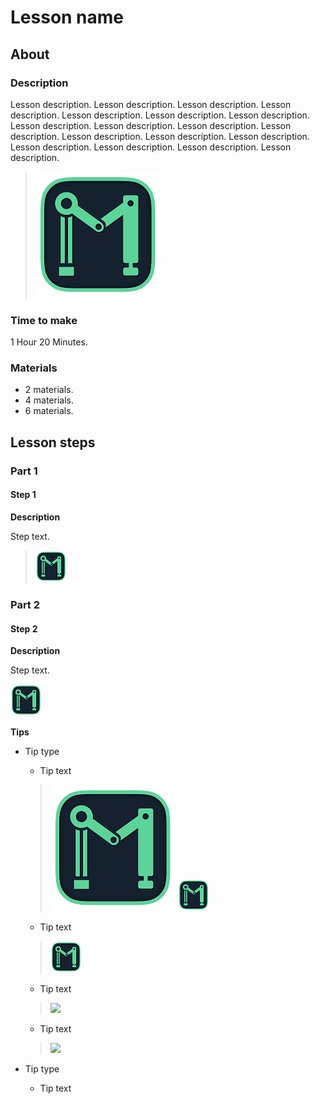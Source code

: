 # Lesson name

## About

### Description

Lesson description. Lesson description. Lesson description.
Lesson description. Lesson description. Lesson description.
Lesson description. Lesson description. Lesson description.
Lesson description. Lesson description. Lesson description.
Lesson description. Lesson description. Lesson description.
Lesson description. Lesson description. Lesson description.

> ![](course/assets/lesson1/image.png)

### Time to make

1 Hour 20 Minutes.

### Materials

- 2 materials.
- 4 materials.
- 6 materials.

## Lesson steps

### Part 1

#### Step 1

**Description**

Step text.

> ![](course/assets/lesson1/steps/step1/image.png)

### Part 2

#### Step 2

**Description**

Step text.

![](course/assets/lesson1/steps/step2/image.png)

**Tips**

- Tip type

  - Tip text
  > ![](course/assets/lesson1/image.png)
  > ![](course/assets/lesson1/steps/step2/tips/tip1/image1.png)

  - Tip text
  > ![](course/assets/lesson1/steps/step2/tips/tip1/image2.png)

  - Tip text
  > ![](course/assets/lesson1/steps/step2/tips/tip1/image3.png)

  - Tip text
  > ![](course/assets/lesson1/steps/step2/tips/tip1/image4.png)

- Tip type
  - Tip text
